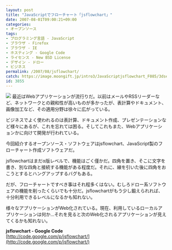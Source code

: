 ```yaml
---
layout: post
title: "JavaScriptでフローチャート「jsflowchart」"
date: 2007-08-01T09:00:21+09:00
categories:
- オープンソース
tags: 
- プログラミング言語 - JavaScript
- ブラウザ - Firefox
- ブラウザ - IE
- ホスティング - Google Code
- ライセンス - New BSD License
- デザイン - ドロー
- ビジネス
permalink: /2007/08/jsflowchart/
catch: https://image.moongift.jp/intro3/JavaScriptjsflowchart_F085/3dsearch7_thumb1.png
id: 3855
---
```

[![](https://image.moongift.jp/intro3/JavaScriptjsflowchart_F085/3dsearch7_thumb1.png)](https://image.moongift.jp/intro3/JavaScriptjsflowchart_F085/3dsearch73.png) 最近はWebアプリケーションが流行りだ。以前はメールやRSSリーダーなど、ネットワークとの親和性が高いものが多かったが、表計算やドキュメント、画像加工など、その適用分野は徐々に広がっている。   
  
ビジネスでよく使われるのは表計算、ドキュメント作成、プレゼンテーションなど様々にあるが、これを忘れては困る。そしてこれもまた、Webアプリケーションかに向けて開発が行われている。   
  
今回紹介するオープンソース・ソフトウェアはjsflowchart、JavaScript製のフローチャート作成ソフトウェアだ。   
  
<!--more-->  
  
jsflowchartはまだα版レベルで、機能はごく僅かだ。四角を置き、そこに文字を書き、別な四角と接続する機能がある程度だ。それに、線を引いた後に四角をおこうとするとハングアップするバグもある。   
  
だが、フローチャートですべき事はそれ程多くはない。むしろドロー系ソフトウェアの機能を削ったくらいでも十分だ。jsflowchartがもう少し鍛えられれば、十分利用できるレベルになるかも知れない。   
  
様々なアプリケーションがWeb化されている。現在、利用しているローカルアプリケーションは何か…それを見ると次のWeb化されるアプリケーションが見えてくるかも知れない。   
  
**jsflowchart - Google Code**  
[http://code.google.com/p/jsflowchart/](http://code.google.com/p/jsflowchart/)